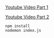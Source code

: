 [Youtube Video Part 1](https://www.youtube.com/watch?v=dScTvwoNp1E)

[Youtube Video Part 2](https://www.youtube.com/watch?v=ekYwrLoHjkM)

```
npm install
nodemon index.js
```
